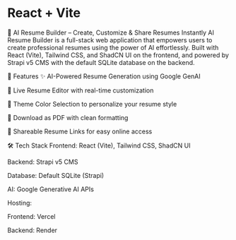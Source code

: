 # React + Vite



🧠 AI Resume Builder – Create, Customize & Share Resumes Instantly
AI Resume Builder is a full-stack web application that empowers users to create professional resumes using the power of AI effortlessly. Built with React (Vite), Tailwind CSS, and ShadCN UI on the frontend, and powered by Strapi v5 CMS with the default SQLite database on the backend.

🚀 Features
✨ AI-Powered Resume Generation using Google GenAI

🎨 Live Resume Editor with real-time customization

🌈 Theme Color Selection to personalize your resume style

📄 Download as PDF with clean formatting

🔗 Shareable Resume Links for easy online access

🛠 Tech Stack
Frontend: React (Vite), Tailwind CSS, ShadCN UI

Backend: Strapi v5 CMS

Database: Default SQLite (Strapi)

AI: Google Generative AI APIs

Hosting:

Frontend: Vercel

Backend: Render



